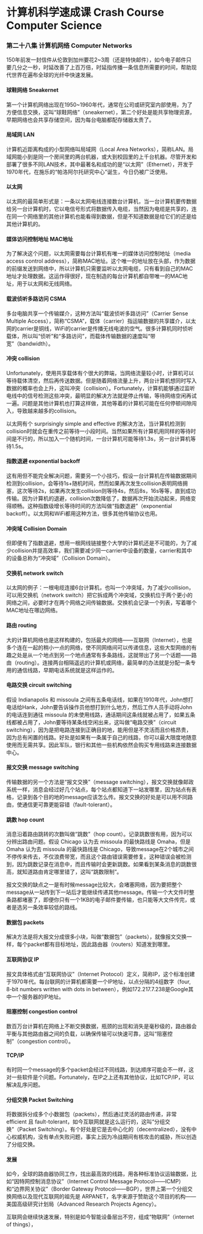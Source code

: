 # 计算机科学速成课 Crash Course Computer Science

### 第二十八集 计算机网络 Computer Networks

150年前发一封信件从伦敦到加州要花2~3周（还是特快邮件），如今电子邮件只要几分之一秒，时延改善了上百万倍，时延指传播一条信息所需要的时间，帮助现代世界在遍布全球的光纤中快速发展。

#### 球鞋网络 Sneakernet

第一个计算机网络出现在1950~1960年代，通常在公司或研究室内部使用，为了方便信息交换，这叫“球鞋网络”（sneakernet），第二个好处是能共享物理资源，早期网络也会共享存储空间，因为每台电脑都配存储器太贵了。

#### 局域网 LAN

计算机近距离构成的小型网络叫局域网（Local Area Networks），简称LAN。局域网能小到是同一个房间里的两台机器，或大到校园里的上千台机器。尽管开发和部署了很多不同LAN技术，其中最著名和成功的是“以太网”（Ethernet），开发于1970年代，在施乐的“帕洛阿尔托研究中心”诞生，今日仍被广泛使用。

#### 以太网

以太网的最简单形式是：一条以太网电线连接数台计算机，当一台计算机要传数据给另一台计算机时，它以电信号形式将数据传入电缆，当然因为电缆是共享的，连在同一个网络里的其他计算机也能看得到数据，但是不知道数据是给它们的还是给其他计算机的。

#### 媒体访问控制地址 MAC地址

为了解决这个问题，以太网需要每台计算机有唯一的媒体访问控制地址（media access control address），简称MAC地址。这个唯一的地址放在头部，作为数据的前缀发送到网络中，所以计算机只需要监听以太网电缆，只有看到自己的MAC地址才处理数据。这运作得很好，现在制造的每台计算机都自带唯一的MAC地址，用于以太网和无线网络。

#### 载波侦听多路访问 CSMA

多台电脑共享一个传输媒介，这种方法叫“载波侦听多路访问”（Carrier Sense Multiple Access），简称“CSMA”，载体（carrier）指运输数据的共享媒介，以太网的carrier是铜线，WiFi的carrier是传播无线电波的空气。很多计算机同时侦听载体，所以叫“侦听”和“多路访问”，而载体传输数据的速度叫“带宽”（bandwidth）。

#### 冲突 collision

Unfortunately，使用共享载体有个很大的弊端，当网络流量较小时，计算机可以等待载体清空，然后再传送数据。但是随着网络流量上升，两台计算机想同时写入数据的概率也会上升，这叫冲突（collision）。Fortunately，计算机能够通过监听电线中的信号检测这些冲突，最明显的解决方法就是停止传输，等待网络空闲再试一遍。问题是其他计算机也打算这样做，其他等着的计算机可能在任何停顿间隙闯入，导致越来越多的collision。

以太网有个 surprisingly simple and effective 的解决方法，当计算机检测到collision时就会在重传之前等待一小段时间。当然如果所有计算机用同样的等待时间是不行的，所以加入一个随机时间，一台计算机可能等待1.3s，另一台计算机等待1.5s。

#### 指数退避 exponential backoff

这有用但不能完全解决问题，需要另一个小技巧，假设一台计算机在传输数据期间检测到collision，会等待1s+随机时间，然而如果再次发生collision表明网络拥塞，这次等待2s，如果再次发生collision则等待4s，然后8s，16s等等，直到成功传输。因为计算机的退避，collision次数降低了，数据再次开始流动起来，网络变得顺畅。这种指数级增长等待时间的方法叫做“指数退避”（exponential backoff）。以太网和WiFi都用这种方法，很多其他传输协议也用。

#### 冲突域 Collision Domain

但即便有了指数退避，想用一根网线链接整个大学的计算机还是不可能的，为了减少collision并提高效率，我们需要减少同一carrier中设备的数量，carrier和其中的设备总称为“冲突域”（Collision Domain）。

#### 交换机 network switch

以太网的例子：一根电缆连接6台计算机，也叫一个冲突域，为了减少collision，可以用交换机（network switch）把它拆成两个冲突域，交换机位于两个更小的网络之间，必要时才在两个网络之间传输数据。交换机会记录一个列表，写着哪个MAC地址在哪边网络。

#### 路由 routing

大的计算机网络也是这样构建的，包括最大的网络——互联网（Internet），也是多个连在一起的稍小一点的网络，使不同网络间可以传递信息，这些大型网络的有趣之处是从一个地点到另一个地点通常有多条路线，这就带出了另一个话题——路由（routing）。连接两台相隔遥远的计算机或网络，最简单的办法就是分配一条专用的通信线路，早期电话系统就是这样运作的。

#### 电路交换 circuit switching

假设 Indianapolis 和 missoula 之间有五条电话线，如果在1910年代，John想打电话给Hank，John要告诉操作员他想打到什么地方，然后工作人员手动将John的电话连到通往 missoula 的未使用线路，通话期间这条线就被占用了，如果五条线都被占用了，John要等待某条线空闲出来，这叫做“电路交换”（circuit switching），因为是把电路连接到正确目的地，能用但是不灵活而且价格昂贵，因为总有闲置的线路。好处是如果有一条属于自己的线路，你可以最大限度地随意使用而无需共享。因此军队，银行和其他一些机构依然会购买专用线路来连接数据中心。

#### 报文交换 message switching

传输数据的另一个方法是“报文交换”（message switching），报文交换就像邮政系统一样，消息会经过好几个站点，每个站点都知道下一站发哪里，因为站点有表格，记录到各个目的地的message应该怎么传。报文交换的好处是可以用不同路由，使通信更可靠更能容错（fault-tolerant）。

#### 跳数 hop count

消息沿着路由跳转的次数叫做“跳数”（hop count）。记录跳数很有用，因为可以分辨出路由问题。假设 Chicago 认为去 missoula 的最快路线是 Omaha，但是 Omaha 认为去 missoula 的最快路线是 Chicago，导致message在2个城市之间不停传来传去，不仅浪费带宽，而且这个路由错误需要修复。这种错误会被检测到，因为跳数记录在消息中，而且传输时会更新跳数。如果看到某条消息的跳数很高，就知道路由肯定哪里错了，这叫“跳数限制”。

报文交换的缺点之一是有时候message比较大，会堵塞网络，因为要把整个message从一站传到下一站后才能继续传递其他message。传输一个大文件时整条路都堵塞了，即便你只有一个1KB的电子邮件要传输，也只能等大文件传完，或者是选另一条效率较低的路线。

#### 数据包 packets

解决方法是将大报文分成很多小块，叫做“数据包”（packets），就像报文交换一样，每个packet都有目标地址，因此路由器（routers）知道发到哪里。

#### 互联网协议 IP

报文具体格式由“互联网协议”（Internet Protocol）定义，简称IP，这个标准创建于1970年代。每台联网的计算机都需要一个IP地址，以点分隔的4组数字（four, 8-bit numbers written with dots in between），例如172.217.7.238是Google其中一个服务器的IP地址。

#### 阻塞控制 congestion control

数百万台计算机在网络上不断交换数据，瓶颈的出现和消失是毫秒级的，路由器会平衡与其他路由器之间的负载，以确保传输可以快速可靠，这叫“阻塞控制”（congestion control）。

#### TCP/IP

有时同一个message的多个packet会经过不同线路，到达顺序可能会不一样，这对一些软件是个问题。Fortunately，在IP之上还有其他协议，比如TCP/IP，可以解决乱序问题。

#### 分组交换 Packet Switching

将数据拆分成多个小数据包（packets），然后通过灵活的路由传递，非常 efficient 且 fault-tolerant，如今互联网就是这么运行的，这叫“分组交换”（Packet Switching）。有个好处是它是去中心化的（decentralized），没有中心权威机构，没有单点失败问题，事实上因为冷战期间有核攻击的威胁，所以创造了分组交换。

#### 发展

如今，全球的路由器协同工作，找出最高效的线路，用各种标准协议运输数据，比如“因特网控制消息协议”（Internet Control Message Protocol——ICMP）和“边界网关协议”（Border Gateway Protocol——BGP），世界上第一个分组交换网络以及现代互联网的祖先是 ARPANET，名字来源于赞助这个项目的机构——美国高级研究计划局（Advanced Research Projects Agency）。

互联网会继续快速发展，特别是如今智能设备层出不穷，组成“物联网”（internet of things），